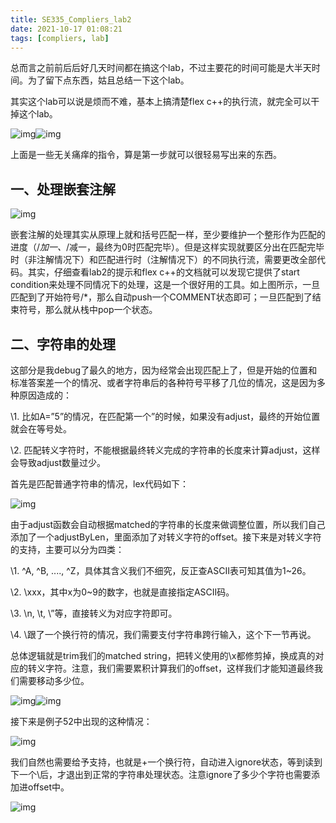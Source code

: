 ```yaml
---
title: SE335_Compliers_lab2
date: 2021-10-17 01:08:21
tags: [compliers, lab]
---
```


总而言之前前后后好几天时间都在搞这个lab，不过主要花的时间可能是大半天时间。为了留下点东西，姑且总结一下这个lab。<!-- more -->

其实这个lab可以说是烦而不难，基本上搞清楚flex c++的执行流，就完全可以干掉这个lab。

![img](complier-lab2/wps1.jpg)![img](complier-lab2/wps2.jpg) 

上面是一些无关痛痒的指令，算是第一步就可以很轻易写出来的东西。

 

## 一、**处理嵌套注解**

![img](complier-lab2/wps3.jpg) 

嵌套注解的处理其实从原理上就和括号匹配一样，至少要维护一个整形作为匹配的进度（/*加一、*/减一，最终为0时匹配完毕）。但是这样实现就要区分出在匹配完毕时（非注解情况下）和匹配进行时（注解情况下）的不同执行流，需要更改全部代码。其实，仔细查看lab2的提示和flex c++的文档就可以发现它提供了start condition来处理不同情况下的处理，这是一个很好用的工具。如上图所示，一旦匹配到了开始符号/*，那么自动push一个COMMENT状态即可；一旦匹配到了结束符号，那么就从栈中pop一个状态。

 

## 二、**字符串的处理**

这部分是我debug了最久的地方，因为经常会出现匹配上了，但是开始的位置和标准答案差一个的情况、或者字符串后的各种符号平移了几位的情况，这是因为多种原因造成的：

\1. 比如A=”5”的情况，在匹配第一个”的时候，如果没有adjust，最终的开始位置就会在等号处。

\2. 匹配转义字符时，不能根据最终转义完成的字符串的长度来计算adjust，这样会导致adjust数量过少。

首先是匹配普通字符串的情况，lex代码如下：

![img](complier-lab2/wps4.jpg) 

由于adjust函数会自动根据matched的字符串的长度来做调整位置，所以我们自己添加了一个adjustByLen，里面添加了对转义字符的offset。接下来是对转义字符的支持，主要可以分为四类：

\1. \^A, \^B, ...., \^Z，具体其含义我们不细究，反正查ASCII表可知其值为1~26。

\2. \xxx，其中x为0~9的数字，也就是直接指定ASCII码。

\3. \n, \t, \”等，直接转义为对应字符即可。

\4. \跟了一个换行符的情况，我们需要支付字符串跨行输入，这个下一节再说。

总体逻辑就是trim我们的matched string，把转义使用的\x都修剪掉，换成真的对应的转义字符。注意，我们需要累积计算我们的offset，这样我们才能知道最终我们需要移动多少位。

![img](complier-lab2/wps5.jpg)![img](complier-lab2/wps6.jpg) 

接下来是例子52中出现的这种情况：

![img](complier-lab2/wps7.jpg) 

我们自然也需要给予支持，也就是\+一个换行符，自动进入ignore状态，等到读到下一个\后，才退出到正常的字符串处理状态。注意ignore了多少个字符也需要添加进offset中。

![img](complier-lab2/wps8.jpg) 

 